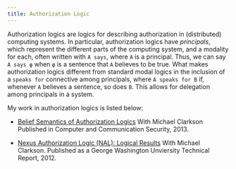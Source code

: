 ```yaml
---
title: Authorization Logic
---
```


Authorization logics are logics for describing authorization in (distributed) computing systems.
In particular, authorization logics have *principals*, which represent the different parts of the computing system,
and a modality for each, often written with `A says`, where `A` is a principal.
Thus, we can say `A says φ` when `φ` is a sentence that `A` believes to be true.
What makes authorization logics different from standard modal logics in the inclusion of a `speaks for` connective
among principals, where `A speaks for B` if, whenever `A` believes a sentence, so does `B`.
This allows for delegation among principals in a system.

My work in authorization logics is listed below:
- [Belief Semantics of Authorization Logics](/pubs/belief_semantics_authorization_logics.html)
With Michael Clarkson
Published in Computer and Communication Security, 2013.

- [Nexus Authorization Logic (NAL): Logical Results](/pubs/nal_logical_results.html)
With Michael Clarkson.
Published as a George Washington Unviersity Technical Report, 2012.

